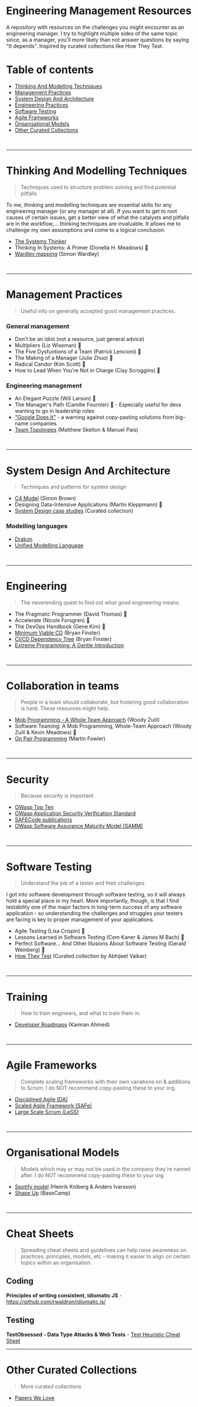 # Engineering Management Resources
A repository with resources on the challenges you might encounter as an engineering manager. I try to highlight multiple sides of the same topic since, as a manager, you'll more likely than not answer questions by saying "It depends". Inspired by curated collections like How They Test.
<br>

# Table of contents
- [Thinking And Modelling Techniques](#thinking-and-modelling-techniques)
- [Management Practices](#management-practices)
- [System Design And Architecture](#system-design-and-architecture)
- [Engineering Practices](#engineering-practices)
- [Software Testing](#software-testing)
- [Agile Frameworks](#agile-frameworks)
- [Organisational Models](#organisational-models)
- [Other Curated Collections](#curated-collections)  

<br>

---
# Thinking And Modelling Techniques
> Techniques used to structure problem solving and find potential pitfalls

To me, thinking and modelling techniques are essential skills for any engineering manager (or any manager at all). If you want to get to root causes of certain issues, get a better view of what the catalysts and pitfalls are in the workflow,... thinking techniques are invaluable. It allows me to challenge my own assumptions and come to a logical conclusion.

- [The Systems Thinker](https://thesystemsthinker.com/)
- Thinking In Systems: A Primer (Donella H. Meadows) 📘 
- [Wardley mapping](https://www.swardleymaps.com/) (Simon Wardley)
<br>

---
# Management Practices
> Useful info on generally accepted good management practices.

### General management
- Don't be an idiot (not a resource, just general advice)
- Multipliers (Liz Wiseman) 📘
- The Five Dysfuntions of a Team (Patrick Lencioni) 📘
- The Making of a Manager (Julie Zhuo) 📘
- Radical Candor (Kim Scott) 📘
- How to Lead When You're Not in Charge (Clay Scroggins) 📘

### Engineering management
- An Elegant Puzzle (Will Larson) 📘
- The Manager's Path (Camille Fournier) 📘 - Especially useful for devs wanting to go in leadership roles
- ["Google Does It"](https://tomaytotomato.com/developer-tropes-2/) - a warning against copy-pasting solutions from big-name companies
- [Team Topologies](https://teamtopologies.com/) (Matthew Skelton & Manuel Pais)
<br>

---
# System Design And Architecture
> Techniques and patterns for system design

- [C4 Model](https://c4model.com/) (Simon Brown)
- Designing Data-Intensive Applications (Martin Kleppmann) 📘
- [System Design case studies](https://github.com/systemdesign42/system-design) (Curated collection)

### Modelling languages
- [Drakon](https://drakonflow.com/read/drakon)
- [Unified Modelling Language](https://www.omg.org/)
<br>

---
# Engineering
> The neverending quest to find out what good engineering means.

- The Pragmatic Programmer (David Thomas) 📘
- Accelerate (Nicole Forsgren) 📘
- The DevOps Handbook (Gene Kim) 📘
- [Minimum Viable CD](https://minimumcd.org/) (Bryan Finster) 
- [CI/CD Dependency Tree](https://practices.minimumcd.org/) (Bryan Finster)
- [Extreme Programming: A Gentle Introduction](http://www.extremeprogramming.org/)
<br>

---
# Collaboration in teams
> People in a team should collaborate, but fostering good collaboration is hard. These resources might help.

- [Mob Programming - A Whole Team Approach](https://agilealliance.org/resources/experience-reports/mob-programming-agile2014/) (Woody Zuill)
- Software Teaming: A Mob Programming, Whole-Team Approach (Woody Zuill & Kevin Meadows) 📘
- [On Pair Programming](https://martinfowler.com/articles/on-pair-programming.html) (Martin Fowler)
<br>

---
# Security
> Because security is important

- [OWasp Top Ten](https://owasp.org/www-project-top-ten/)
- [OWasp Application Security Verification Standard](https://owasp.org/www-project-application-security-verification-standard/)
- [SAFECode publications](https://safecode.org/category/resource-publications/)
- [OWasp Software Assurance Maturity Model (SAMM)](https://owaspsamm.org/)
<br>

---
# Software Testing
> Understand the job of a tester and their challenges

I got into software development through software testing, so it will always hold a special place in my heart. More importantly, though, is that I find testability one of the major factors in long-term success of any software application - so understanding the challenges and struggles your testers are facing is key to proper management of your applications.


- Agile Testing (Lisa Crispin) 📘
- Lessons Learned in Software Testing (Cem Kaner & James M Bach) 📘
- Perfect Software... And Other Illusions About Software Testing (Gerald Weinberg) 📘
- [How They Test](https://github.com/abhivaikar/howtheytest/) (Curated collection by Abhijeet Vaikar)
<br>

---
# Training
> How to train engineers, and what to train them in.

- [Developer Roadmaps](https://roadmap.sh/) (Kamran Ahmed)
<br>

---
# Agile Frameworks
> Complete scaling frameworks with their own variations on & additions to Scrum. I do NOT recommend copy-pasting these to your org.

- [Disciplined Agile (DA)](https://www.pmi.org/disciplined-agile)
- [Scaled Agile Framework (SAFe)](https://www.scaledagileframework.com/)
- [Large Scale Scrum (LeSS)](https://less.works/)
<br>

---
# Organisational Models
> Models which may or may not be used in the company they're named after. I do NOT recommend copy-pasting these to your org. 

- [Spotify model](files/SpotifyScaling.pdf) (Henrik Kniberg & Anders Ivarsson)
- [Shape Up](https://basecamp.com/shapeup/webbook) (BaseCamp)
<br>

---
# Cheat Sheets
> Spreading cheat sheets and guidelines can help raise awareness on practices, principles, models, etc - making it easier to align on certain topics within an organisation.  

## Coding
**Principles of writing consistent, idiomatic JS** - https://github.com/rwaldron/idiomatic.js/

## Testing
**TestObsessed - Data Type Attacks & Web Tests** - [Test Heuristic Cheat Sheet](https://testobsessed.com/wp-content/uploads/2011/04/testheuristicscheatsheetv1.pdf)

---
# Other Curated Collections
> More curated collections

- [Papers We Love](https://github.com/papers-we-love/papers-we-love)


 
